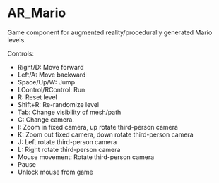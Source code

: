 # AR_Mario
Game component for augmented reality/procedurally generated Mario levels.

Controls:
*   Right/D: Move forward
*   Left/A: Move backward
*   Space/Up/W: Jump
*   LControl/RControl: Run
*   R: Reset level
*   Shift+R: Re-randomize level
*   Tab: Change visibility of mesh/path
*   C: Change camera.
*   I: Zoom in fixed camera, up rotate third-person camera
*   K: Zoom out fixed camera, down rotate third-person camera
*   J: Left rotate third-person camera
*   L: Right rotate third-person camera
*   Mouse movement: Rotate third-person camera
*   Pause
*   Unlock mouse from game
